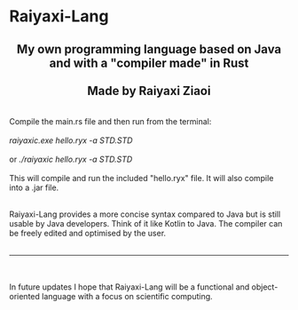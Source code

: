# Raiyaxi-Lang

<div align="center"><h2>
My own programming language based on Java and with a "compiler made" in Rust<br/><br/>Made by Raiyaxi Ziaoi
</h2></div>
<br/>
Compile the main.rs file and then run from the terminal:<br/><br/>
<i>raiyaxic.exe hello.ryx -a STD.STD</i><br/><br/>
or
<i>./raiyaxic hello.ryx -a STD.STD</i><br/><br/>
This will compile and run the included "hello.ryx" file. It will also compile into a .jar file.
<br/><br/>

Raiyaxi-Lang provides a more concise syntax compared to Java but is still usable by Java developers. Think of it like Kotlin to Java. The compiler can be freely edited and optimised by the user.
<br/><br/>

<hr>
<br/><br/>
In future updates I hope that Raiyaxi-Lang will be a functional and object-oriented language with a focus on scientific computing.
